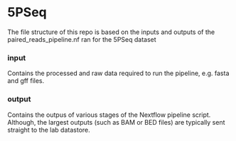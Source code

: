 # 5PSeq
The file structure of this repo is based on the inputs and outputs of the paired_reads_pipeline.nf ran for the 5PSeq dataset

### input
Contains the processed and raw data required to run the pipeline, e.g. fasta and gff files.

### output

Contains the outpus of various stages of the Nextflow pipeline script. Although, the largest outputs (such as BAM or BED files) are typically sent straight to the lab datastore. 
